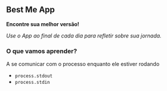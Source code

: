 ## Best Me App

**Encontre sua melhor versão!**

*Use o App ao final de cada dia para refletir sobre sua jornada.*

### O que vamos aprender?

A se comunicar com o processo enquanto ele estiver rodando

- `process.stdout`
- `process.stdin`
